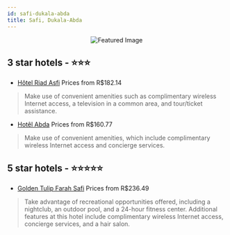 ```yaml
---
id: safi-dukala-abda
title: Safi, Dukala-Abda
---
```


<center><img src="https://i.travelapi.com/hotels/2000000/1410000/1405900/1405879/dc7fea2b_z.jpg" alt="Featured Image" /></center>


##  3 star hotels - ⭐️⭐️⭐️

-    [Hôtel Riad Asfi](https://us.hurb.com/hotels/safi/hotel-riad-asfi-JNP-JP680572?cmp=18055) Prices from R$182.14
   > Make use of convenient amenities such as complimentary wireless Internet access, a television in a common area, and tour/ticket assistance.
-    [Hotêl Abda](https://us.hurb.com/hotels/safi/hotel-abda-JNP-JP941541?cmp=18055) Prices from R$160.77
   > Make use of convenient amenities, which include complimentary wireless Internet access and concierge services.

##  5 star hotels - ⭐️⭐️⭐️⭐️⭐️

-    [Golden Tulip Farah Safi](https://us.hurb.com/hotels/safi/golden-tulip-farah-safi-JNP-JP232020?cmp=18055) Prices from R$236.49
   > Take advantage of recreational opportunities offered, including a nightclub, an outdoor pool, and a 24-hour fitness center. Additional features at this hotel include complimentary wireless Internet access, concierge services, and a hair salon.
